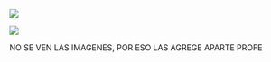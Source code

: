 ![](C:\Users\TORO\AppData\Roaming\marktext\images\2023-09-13-19-19-55-image.png)

![](C:\Users\TORO\AppData\Roaming\marktext\images\2023-09-13-19-20-01-image.png)

NO SE VEN LAS IMAGENES, POR ESO LAS AGREGE APARTE PROFE
